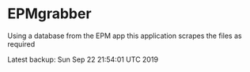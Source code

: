# EPMgrabber
Using a database from the EPM app this application scrapes the files as required


Latest backup: Sun Sep 22 21:54:01 UTC 2019
